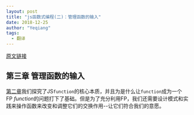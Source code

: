 ```yaml
---
layout: post
title: "js函数式编程(二)：管理函数的输入"
date: 2018-12-25
author: "Yeqiang"
tags:
  - 翻译
---
```

[原文链接](https://github.com/getify/Functional-Light-JS/blob/master/manuscript/ch3.md/#chapter-3-managing-function-inputs)

## 第三章 管理函数的输入
[第二章](https://github.com/getify/Functional-Light-JS/blob/master/manuscript/ch2.md)我们探究了JS`function`的核心本质，并且为是什么让`function`成为一个FP&nbsp;*function*的问题打下了基础。但是为了充分利用FP，我们还需要设计模式和实践来操作函数来改变和调整它们的交换作用--让它们符合我们的意愿。  
